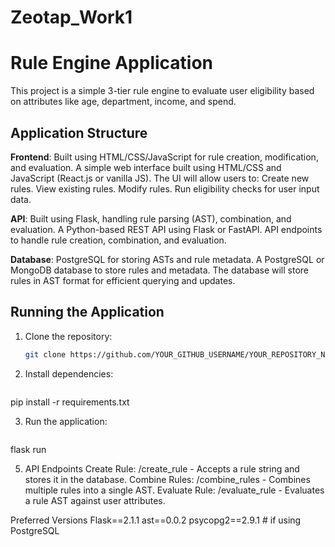 # Zeotap_Work1

# Rule Engine Application

This project is a simple 3-tier rule engine to evaluate user eligibility based on attributes like age, department, income, and spend.

## Application Structure
**Frontend**: Built using HTML/CSS/JavaScript for rule creation, modification, and evaluation.
A simple web interface built using HTML/CSS and JavaScript (React.js or vanilla JS).
The UI will allow users to:
Create new rules.
View existing rules.
Modify rules.
Run eligibility checks for user input data.

**API**: Built using Flask, handling rule parsing (AST), combination, and evaluation.
A Python-based REST API using Flask or FastAPI.
API endpoints to handle rule creation, combination, and evaluation.

**Database**: PostgreSQL for storing ASTs and rule metadata.
A PostgreSQL or MongoDB database to store rules and metadata.
The database will store rules in AST format for efficient querying and updates.

## Running the Application

1. Clone the repository:
   ```bash
   git clone https://github.com/YOUR_GITHUB_USERNAME/YOUR_REPOSITORY_NAME.git
2. Install dependencies:
    ```.py
pip install -r requirements.txt
   

3. Run the application:
    ```.py
flask run

5. API Endpoints
Create Rule: /create_rule - Accepts a rule string and stores it in the database.
Combine Rules: /combine_rules - Combines multiple rules into a single AST.
Evaluate Rule: /evaluate_rule - Evaluates a rule AST against user attributes.

Preferred Versions
Flask==2.1.1
ast==0.0.2
psycopg2==2.9.1  # if using PostgreSQL

   
